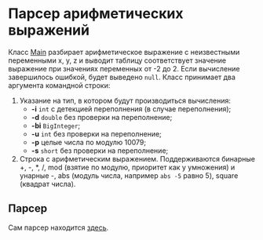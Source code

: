 # Парсер арифметических выражений
Класс [Main](src/Main.java) разбирает арифметическое выражение с неизвестными переменными x, y, z и выводит
таблицу соответствует значение выражение при значениях переменных от -2 до 2. 
Если вычисление завершилось ошибкой, будет выведено `null`. Класс принимает два аргумента командной строки:
1. Указание на тип, в котором будут производиться вычисления:
    * **-i** `int` с детекцией переполнения (в случае переполнения);
    * **-d** `double` без проверки на переполнение;
    * **-bi** `BigInteger`;
    * **-u** `int` без проверки на переполнение;
    * **-p** целые числа по модулю 10079;
    * **-s** `short` без проверки на переполнение;
2. Строка с арифметическим выражением. Поддерживаются бинарные +, -, *, /, mod (взятие по модулю, приоритет как у умножения) и унарные -, abs (модуль числа, например `abs -5` равно 5),
square (квадрат числа).


## Парсер
Сам парсер находится [здесь](src/expression/parser/RealExpressionParser.java).